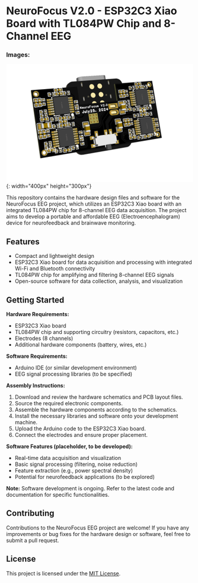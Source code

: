 # NeuroFocus V2.0 - ESP32C3 Xiao Board with TL084PW Chip and 8-Channel EEG

### Images:

![Neurofocus EEG](images/1.png){: width="400px" height="300px"}

This repository contains the hardware design files and software for the NeuroFocus EEG project, which utilizes an ESP32C3 Xiao board with an integrated TL084PW chip for 8-channel EEG data acquisition. The project aims to develop a portable and affordable EEG (Electroencephalogram) device for neurofeedback and brainwave monitoring.

## Features

- Compact and lightweight design
- ESP32C3 Xiao board for data acquisition and processing with integrated Wi-Fi and Bluetooth connectivity
- TL084PW chip for amplifying and filtering 8-channel EEG signals
- Open-source software for data collection, analysis, and visualization

## Getting Started

**Hardware Requirements:**

* ESP32C3 Xiao board
* TL084PW chip and supporting circuitry (resistors, capacitors, etc.)
* Electrodes (8 channels)
* Additional hardware components (battery, wires, etc.)

**Software Requirements:**

* Arduino IDE (or similar development environment)
* EEG signal processing libraries (to be specified)

**Assembly Instructions:**

1. Download and review the hardware schematics and PCB layout files.
2. Source the required electronic components.
3. Assemble the hardware components according to the schematics.
4. Install the necessary libraries and software onto your development machine.
5. Upload the Arduino code to the ESP32C3 Xiao board.
6. Connect the electrodes and ensure proper placement.

**Software Features (placeholder, to be developed):**

* Real-time data acquisition and visualization
* Basic signal processing (filtering, noise reduction)
* Feature extraction (e.g., power spectral density)
* Potential for neurofeedback applications (to be explored)

**Note:** Software development is ongoing. Refer to the latest code and documentation for specific functionalities.

## Contributing

Contributions to the NeuroFocus EEG project are welcome! If you have any improvements or bug fixes for the hardware design or software, feel free to submit a pull request.

## License

This project is licensed under the [MIT License](LICENSE).